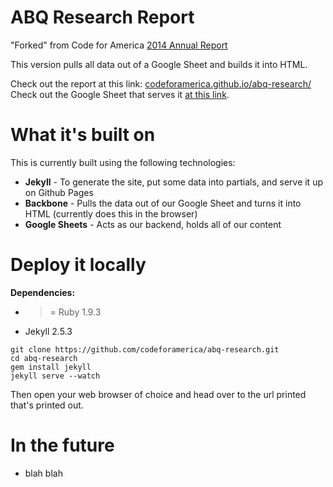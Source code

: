 ABQ Research Report
=======

"Forked" from Code for America [2014 Annual Report](https://github.com/codeforamerica/annual)

This version pulls all data out of a Google Sheet and builds it into HTML.

Check out the report at this link: [codeforamerica.github.io/abq-research/](http://codeforamerica.github.io/abq-research/)
Check out the Google Sheet that serves it [at this link](https://docs.google.com/a/codeforamerica.org/spreadsheets/d/1UTmofeY8rPZvXdN_CNJXfFgPlexiMmlSs5W8oPhqFko/edit#gid=179182240).

# What it's built on

This is currently built using the following technologies:
* **Jekyll** - To generate the site, put some data into partials, and serve it up on Github Pages
* **Backbone** - Pulls the data out of our Google Sheet and turns it into HTML (currently does this in the browser)
* **Google Sheets** - Acts as our backend, holds all of our content

# Deploy it locally

**Dependencies:**
* >= Ruby 1.9.3
* Jekyll 2.5.3

```
git clone https://github.com/codeforamerica/abq-research.git
cd abq-research
gem install jekyll
jekyll serve --watch
```

Then open your web browser of choice and head over to the url printed that's printed out.

# In the future

* blah blah

